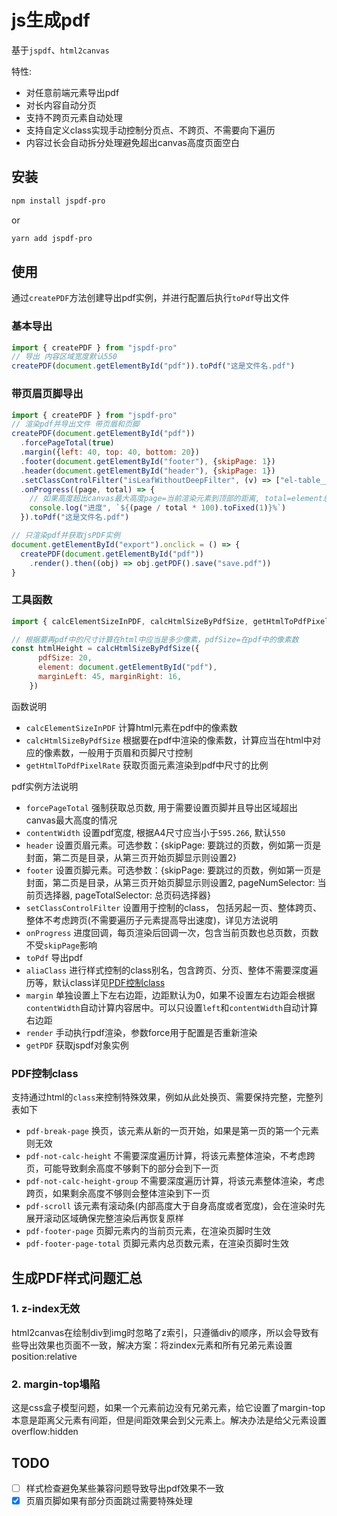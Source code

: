 # js生成pdf
基于`jspdf`、`html2canvas`

特性:
- 对任意前端元素导出pdf
- 对长内容自动分页
- 支持不跨页元素自动处理
- 支持自定义class实现手动控制分页点、不跨页、不需要向下遍历
- 内容过长会自动拆分处理避免超出canvas高度页面空白


## 安装
```sh
npm install jspdf-pro
```
or
```sh
yarn add jspdf-pro
```

## 使用
通过`createPDF`方法创建导出pdf实例，并进行配置后执行`toPdf`导出文件

### 基本导出
```js
import { createPDF } from "jspdf-pro"
// 导出 内容区域宽度默认550
createPDF(document.getElementById("pdf")).toPdf("这是文件名.pdf")
```

### 带页眉页脚导出
```js
import { createPDF } from "jspdf-pro"
// 渲染pdf并导出文件 带页眉和页脚
createPDF(document.getElementById("pdf"))
  .forcePageTotal(true)
  .margin({left: 40, top: 40, bottom: 20})
  .footer(document.getElementById("footer"), {skipPage: 1})
  .header(document.getElementById("header"), {skipPage: 1})
  .setClassControlFilter("isLeafWithoutDeepFilter", (v) => ["el-table__row", "ant-table-row"].includes(v)) // 针对element-ui和antd库的表格行样式做跨页处理
  .onProgress((page, total) => {
    // 如果高度超出canvas最大高度page=当前渲染元素到顶部的距离, total=element总高度。如果设置了forcePageTotal(true)则是页数
    console.log("进度", `${(page / total * 100).toFixed(1)}%`)
  }).toPdf("这是文件名.pdf")

// 只渲染pdf并获取jsPDF实例
document.getElementById("export").onclick = () => {
  createPDF(document.getElementById("pdf"))
    .render().then((obj) => obj.getPDF().save("save.pdf"))
}
```

### 工具函数
```js
import { calcElementSizeInPDF, calcHtmlSizeByPdfSize, getHtmlToPdfPixelRate} from "jspdf-pro"

// 根据要再pdf中的尺寸计算在html中应当是多少像素，pdfSize=在pdf中的像素数
const htmlHeight = calcHtmlSizeByPdfSize({
      pdfSize: 20,
      element: document.getElementById("pdf"),
      marginLeft: 45, marginRight: 16,
    })
```

函数说明
- `calcElementSizeInPDF` 计算html元素在pdf中的像素数
- `calcHtmlSizeByPdfSize` 根据要在pdf中渲染的像素数，计算应当在html中对应的像素数，一般用于页眉和页脚尺寸控制
- `getHtmlToPdfPixelRate` 获取页面元素渲染到pdf中尺寸的比例

pdf实例方法说明
- `forcePageTotal` 强制获取总页数, 用于需要设置页脚并且导出区域超出canvas最大高度的情况
- `contentWidth` 设置pdf宽度, 根据A4尺寸应当小于`595.266`, 默认`550`
- `header` 设置页眉元素。可选参数：{skipPage: 要跳过的页数，例如第一页是封面，第二页是目录，从第三页开始页脚显示则设置2}
- `footer` 设置页脚元素。可选参数：{skipPage: 要跳过的页数，例如第一页是封面，第二页是目录，从第三页开始页脚显示则设置2, pageNumSelector: 当前页选择器, pageTotalSelector: 总页码选择器}
- `setClassControlFilter` 设置用于控制的class， 包括另起一页、整体跨页、整体不考虑跨页(不需要遍历子元素提高导出速度)，详见方法说明
- `onProgress` 进度回调，每页渲染后回调一次，包含当前页数也总页数，页数不受`skipPage`影响
- `toPdf` 导出pdf
- `aliaClass` 进行样式控制的class别名，包含跨页、分页、整体不需要深度遍历等，默认class详见[PDF控制class](#pdf控制class)
- `margin` 单独设置上下左右边距，边距默认为0，如果不设置左右边距会根据`contentWidth`自动计算内容居中。可以只设置`left`和`contentWidth`自动计算右边距
- `render` 手动执行pdf渲染，参数force用于配置是否重新渲染
- `getPDF` 获取jspdf对象实例

### PDF控制class
支持通过html的`class`来控制特殊效果，例如从此处换页、需要保持完整，完整列表如下
- `pdf-break-page` 换页，该元素从新的一页开始，如果是第一页的第一个元素则无效
- `pdf-not-calc-height` 不需要深度遍历计算，将该元素整体渲染，不考虑跨页，可能导致剩余高度不够剩下的部分会到下一页
- `pdf-not-calc-height-group` 不需要深度遍历计算，将该元素整体渲染，考虑跨页，如果剩余高度不够则会整体渲染到下一页
- `pdf-scroll` 该元素有滚动条(内部高度大于自身高度或者宽度)，会在渲染时先展开滚动区域确保完整渲染后再恢复原样
- `pdf-footer-page` 页脚元素内的当前页元素，在渲染页脚时生效
- `pdf-footer-page-total` 页脚元素内总页数元素，在渲染页脚时生效

## 生成PDF样式问题汇总
### 1. z-index无效
html2canvas在绘制div到img时忽略了z索引，只遵循div的顺序，所以会导致有些导出效果也页面不一致，解决方案：将zindex元素和所有兄弟元素设置position:relative

### 2. margin-top塌陷
这是css盒子模型问题，如果一个元素前边没有兄弟元素，给它设置了margin-top本意是距离父元素有间距，但是间距效果会到父元素上。解决办法是给父元素设置overflow:hidden


## TODO
- [ ] 样式检查避免某些兼容问题导致导出pdf效果不一致
- [x] 页眉页脚如果有部分页面跳过需要特殊处理
